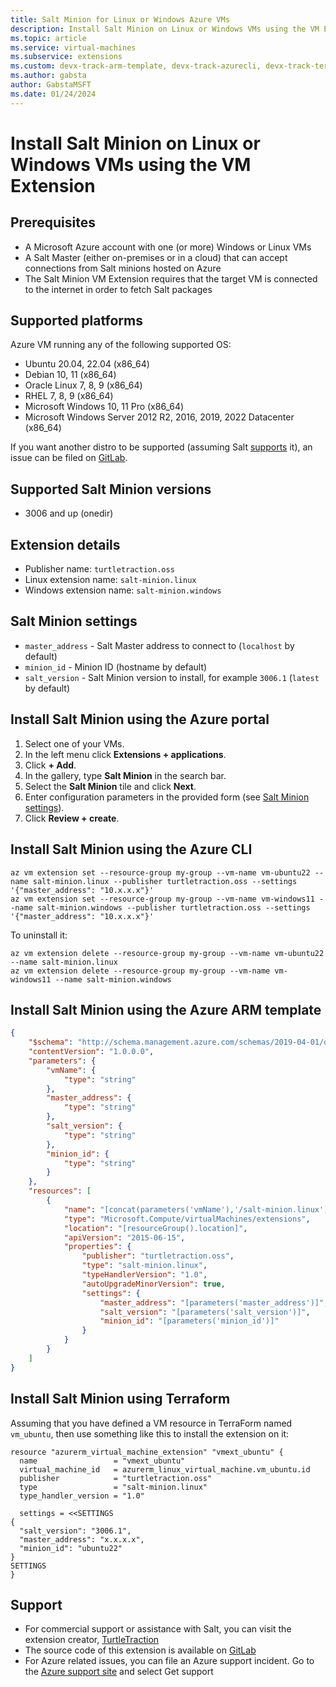 ```yaml
---
title: Salt Minion for Linux or Windows Azure VMs  
description: Install Salt Minion on Linux or Windows VMs using the VM Extension.
ms.topic: article
ms.service: virtual-machines
ms.subservice: extensions
ms.custom: devx-track-arm-template, devx-track-azurecli, devx-track-terraform, linux-related-content
ms.author: gabsta
author: GabstaMSFT
ms.date: 01/24/2024
---
```

# Install Salt Minion on Linux or Windows VMs using the VM Extension

## Prerequisites

* A Microsoft Azure account with one (or more) Windows or Linux VMs
* A Salt Master (either on-premises or in a cloud) that can accept connections from Salt minions hosted on Azure
* The Salt Minion VM Extension requires that the target VM is connected to the internet in order to fetch Salt packages

## Supported platforms

Azure VM running any of the following supported OS:

* Ubuntu 20.04, 22.04 (x86_64)
* Debian 10, 11 (x86_64)
* Oracle Linux 7, 8, 9 (x86_64)
* RHEL 7, 8, 9 (x86_64)
* Microsoft Windows 10, 11 Pro (x86_64)
* Microsoft Windows Server 2012 R2, 2016, 2019, 2022 Datacenter (x86_64)

If you want another distro to be supported (assuming Salt [supports](https://docs.saltproject.io/salt/install-guide/en/latest/topics/salt-supported-operating-systems.html) it), an issue can be filed on [GitLab](https://gitlab.com/turtletraction-oss/azure-salt-vm-extensions/-/issues).

## Supported Salt Minion versions

* 3006 and up (onedir)

## Extension details

* Publisher name: `turtletraction.oss`
* Linux extension name: `salt-minion.linux`
* Windows extension name: `salt-minion.windows`

## Salt Minion settings

* `master_address` - Salt Master address to connect to (`localhost` by default)
* `minion_id` - Minion ID (hostname by default)
* `salt_version` - Salt Minion version to install, for example `3006.1` (`latest` by default)

## Install Salt Minion using the Azure portal

1. Select one of your VMs.
2. In the left menu click **Extensions + applications**.
3. Click **+ Add**.
4. In the gallery, type **Salt Minion** in the search bar.
5. Select the **Salt Minion** tile and click **Next**.
6. Enter configuration parameters in the provided form (see [Salt Minion settings](#salt-minion-settings)).
7. Click **Review + create**.

## Install Salt Minion using the Azure CLI

```shell
az vm extension set --resource-group my-group --vm-name vm-ubuntu22 --name salt-minion.linux --publisher turtletraction.oss --settings '{"master_address": "10.x.x.x"}'
az vm extension set --resource-group my-group --vm-name vm-windows11 --name salt-minion.windows --publisher turtletraction.oss --settings '{"master_address": "10.x.x.x"}'
```

To uninstall it:

```shell
az vm extension delete --resource-group my-group --vm-name vm-ubuntu22 --name salt-minion.linux
az vm extension delete --resource-group my-group --vm-name vm-windows11 --name salt-minion.windows
```

## Install Salt Minion using the Azure ARM template

```json
{
    "$schema": "http://schema.management.azure.com/schemas/2019-04-01/deploymentTemplate.json#",
    "contentVersion": "1.0.0.0",
    "parameters": {
        "vmName": {
            "type": "string"
        },
        "master_address": {
            "type": "string"
        },
        "salt_version": {
            "type": "string"
        },
        "minion_id": {
            "type": "string"
        }
    },
    "resources": [
        {
            "name": "[concat(parameters('vmName'),'/salt-minion.linux')]",
            "type": "Microsoft.Compute/virtualMachines/extensions",
            "location": "[resourceGroup().location]",
            "apiVersion": "2015-06-15",
            "properties": {
                "publisher": "turtletraction.oss",
                "type": "salt-minion.linux",
                "typeHandlerVersion": "1.0",
                "autoUpgradeMinorVersion": true,
                "settings": {
                    "master_address": "[parameters('master_address')]",
                    "salt_version": "[parameters('salt_version')]",
                    "minion_id": "[parameters('minion_id')]"
                }
            }
        }
    ]
}
```

## Install Salt Minion using Terraform

Assuming that you have defined a VM resource in TerraForm named `vm_ubuntu`, then use something like this to install the extension on it:

```hcl
resource "azurerm_virtual_machine_extension" "vmext_ubuntu" {
  name                 = "vmext_ubuntu"
  virtual_machine_id   = azurerm_linux_virtual_machine.vm_ubuntu.id
  publisher            = "turtletraction.oss"
  type                 = "salt-minion.linux"
  type_handler_version = "1.0"

  settings = <<SETTINGS
{
  "salt_version": "3006.1",
  "master_address": "x.x.x.x",
  "minion_id": "ubuntu22"
}
SETTINGS
}
```

## Support

* For commercial support or assistance with Salt, you can visit the extension creator, [TurtleTraction](https://turtletraction.com/salt-open-support)
* The source code of this extension is available on [GitLab](https://gitlab.com/turtletraction-oss/azure-salt-vm-extensions/)
* For Azure related issues, you can file an Azure support incident. Go to the [Azure support site](https://azure.microsoft.com/support/options/) and select Get support
